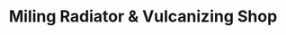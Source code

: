 ---
title: "Miling Radiator & Vulcanizing Shop"
url: /taytay/miling-radiator-und-vulcanizing-shop/
shop: Autowerkstatt
---